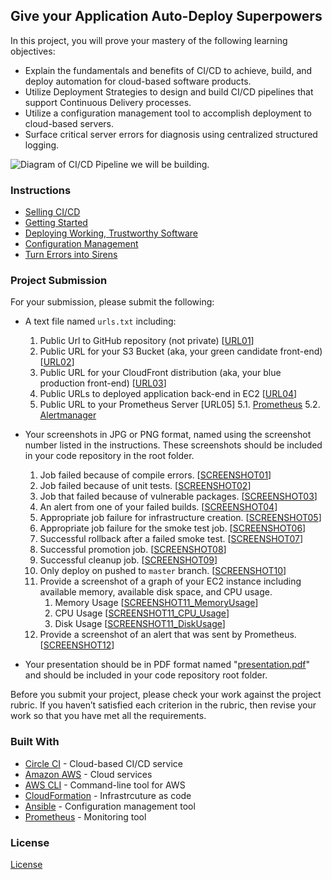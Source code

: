 ## Give your Application Auto-Deploy Superpowers

In this project, you will prove your mastery of the following learning objectives:

- Explain the fundamentals and benefits of CI/CD to achieve, build, and deploy automation for cloud-based software products.
- Utilize Deployment Strategies to design and build CI/CD pipelines that support Continuous Delivery processes.
- Utilize a configuration management tool to accomplish deployment to cloud-based servers.
- Surface critical server errors for diagnosis using centralized structured logging.

![Diagram of CI/CD Pipeline we will be building.](udapeople.png)

### Instructions

* [Selling CI/CD](instructions/0-selling-cicd.md)
* [Getting Started](instructions/1-getting-started.md)
* [Deploying Working, Trustworthy Software](instructions/2-deploying-trustworthy-code.md)
* [Configuration Management](instructions/3-configuration-management.md)
* [Turn Errors into Sirens](instructions/4-turn-errors-into-sirens.md)

### Project Submission

For your submission, please submit the following:

- A text file named `urls.txt` including:
  1. Public Url to GitHub repository (not private) [[URL01](https://github.com/MohamedRaslan/UdaPeopleSuperPower)]
  2. Public URL for your S3 Bucket (aka, your green candidate front-end) [[URL02](http://udapeople-386a76a.s3-website-us-east-1.amazonaws.com/)]
  3. Public URL for your CloudFront distribution (aka, your blue production front-end) [[URL03](http://dg4bh2kiolgv0.cloudfront.net/)]
  4. Public URLs to deployed application back-end in EC2 [[URL04](http://18.212.200.10:3030/api/status)]
  5. Public URL to your Prometheus Server [URL05]
     5.1.  [Prometheus](http://ec2-54-167-199-5.compute-1.amazonaws.com:9090/targets)
     5.2.  [Alertmanager](http://ec2-54-167-199-5.compute-1.amazonaws.com:9093/#/alerts)

- Your screenshots in JPG or PNG format, named using the screenshot number listed in the instructions. These screenshots should be included in your code repository in the root folder.
  1. Job failed because of compile errors. [[SCREENSHOT01](./docs/screenshots/SCREENSHOT01.png)]
  2. Job failed because of unit tests. [[SCREENSHOT02](./docs/screenshots/SCREENSHOT02.png)]
  3. Job that failed because of vulnerable packages. [[SCREENSHOT03](./docs/screenshots/SCREENSHOT03.png)]
  4. An alert from one of your failed builds. [[SCREENSHOT04](./docs/screenshots/SCREENSHOT04.png)]
  5. Appropriate job failure for infrastructure creation. [[SCREENSHOT05](./docs/screenshots/SCREENSHOT05.png)]
  6. Appropriate job failure for the smoke test job. [[SCREENSHOT06](./docs/screenshots/SCREENSHOT06.png)]
  7. Successful rollback after a failed smoke test. [[SCREENSHOT07](./docs/screenshots/SCREENSHOT07.png)]
  8. Successful promotion job. [[SCREENSHOT08](./docs/screenshots/SCREENSHOT08.png)]
  9. Successful cleanup job. [[SCREENSHOT09](./docs/screenshots/SCREENSHOT09.png)]
  10. Only deploy on pushed to `master` branch. [[SCREENSHOT10](./docs/screenshots/SCREENSHOT10.png)]
  11. Provide a screenshot of a graph of your EC2 instance including available memory, available disk space, and CPU usage.
      1. Memory Usage [[SCREENSHOT11_MemoryUsage](./docs/screenshots/SCREENSHOT11_MemoryUsage.png)]
      2. CPU Usage    [[SCREENSHOT11_CPU_Usage](./docs/screenshots/SCREENSHOT11_CPU_Usage.png)]
      3. Disk Usage   [[SCREENSHOT11_DiskUsage](./docs/screenshots/SCREENSHOT11_DiskUsage.png)]
  12. Provide a screenshot of an alert that was sent by Prometheus. [[SCREENSHOT12](./docs/screenshots/SCREENSHOT12.png)]

- Your presentation should be in PDF format named "[presentation.pdf](./docs/presentation.pdf)" and should be included in your code repository root folder.

Before you submit your project, please check your work against the project rubric. If you haven’t satisfied each criterion in the rubric, then revise your work so that you have met all the requirements.

### Built With

- [Circle CI](www.circleci.com) - Cloud-based CI/CD service
- [Amazon AWS](https://aws.amazon.com/) - Cloud services
- [AWS CLI](https://aws.amazon.com/cli/) - Command-line tool for AWS
- [CloudFormation](https://aws.amazon.com/cloudformation/) - Infrastrcuture as code
- [Ansible](https://www.ansible.com/) - Configuration management tool
- [Prometheus](https://prometheus.io/) - Monitoring tool

### License

[License](LICENSE.md)
